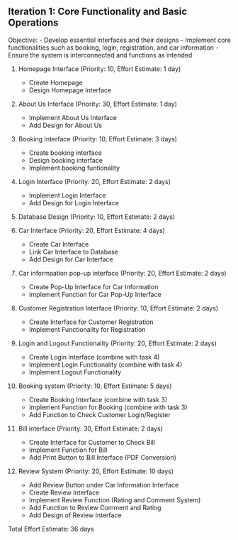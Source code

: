## Iteration 1: Core Functionality and Basic Operations

Objective:
            - Develop essential interfaces and their designs
            - Implement core functionalities such as booking, login, registration, and car information
            - Ensure the system is interconnected and functions as intended



1. Homepage Interface (Priority: 10, Effort Estimate: 1 day)
    - Create Homepage
    - Design Homepage Interface

2. About Us Interface (Priority: 30, Effort Estimate: 1 day)
    - Implement About Us Interface
    - Add Design for About Us

3. Booking Interface (Priority: 10, Effort Estimate: 3 days)
    - Create booking interface
    - Design booking interface
    - Implement booking funtionality

4. Login Interface (Priority: 20, Effort Estimate: 2 days)
    - Implement Login Interface
    - Add Design for Login Interface

5. Database Design (Priority: 10, Effort Estimate: 2 days)

6. Car Interface (Priority: 20, Effort Estimate: 4 days)
    - Create Car Interface
    - Link Car Interface to Database
    - Add Design for Car Interface

7. Car informaation pop-up interface (Priority: 20, Effort Estimate: 2 days)
    - Create Pop-Up Interface for Car Information
    - Implement Function for Car Pop-Up Interface

8. Customer Registration Interface (Priority: 10, Effort Estimate: 2 days)
    - Create Interface for Customer Registration
    - Implement Functionality for Registration

9. Login and Logout Functionality (Priority: 20, Effort Estimate: 2 days)
    - Create Login Interface (combine with task 4)
    - Implement Login Functionality (combine with task 4)
    - Implement Logout Functionality

10. Booking system (Priority: 10, Effort Estimate: 5 days)
    - Create Booking Interface (combine with task 3)
    - Implement Function for Booking (combine with task 3)
    - Add Function to Check Customer Login/Register

11. Bill interface (Priority: 30, Effort Estimate: 2 days)
    - Create Interface for Customer to Check Bill
    - Implement Function for Bill
    - Add Print Button to Bill Interface (PDF Conversion)

12. Review System (Priority: 20, Effort Estimate: 10 days)
    - Add Review Button under Car Information Interface
    - Create Review Interface
    - Implement Review Function (Rating and Comment System)
    - Add Function to Review Comment and Rating
    - Add Design of Review Interface
    

Total Effort Estimate: 36 days